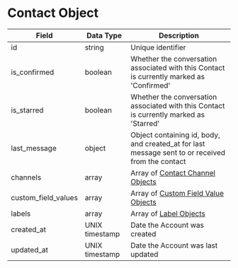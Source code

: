 # Contact Object

Field | Data Type | Description
--- | --- | ---
id | string | Unique identifier
is_confirmed | boolean | Whether the conversation associated with this Contact is currently marked as 'Confirmed'
is_starred | boolean | Whether the conversation associated with this Contact is currently marked as 'Starred'
last_message | object | Object containing id, body, and created_at for last message sent to or received from the contact
channels | array | Array of [Contact Channel Objects][]
custom_field_values | array | Array of [Custom Field Value Objects][]
labels | array | Array of [Label Objects][]
created_at | UNIX timestamp | Date the Account was created
updated_at | UNIX timestamp | Date the Account was last updated



[Contact Channel Objects]: /contact_channels//README.md
[Custom Field Value Objects]: /custom_field_values/README.md
[Label Objects]: /labels/README.md
